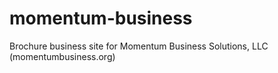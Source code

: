 # momentum-business
Brochure business site for Momentum Business Solutions, LLC (momentumbusiness.org)

